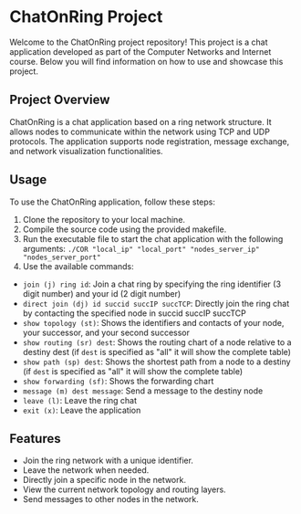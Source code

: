 # ChatOnRing Project

Welcome to the ChatOnRing project repository! This project is a chat application developed as part of the Computer Networks and Internet course. Below you will find information on how to use and showcase this project.

## Project Overview
ChatOnRing is a chat application based on a ring network structure. It allows nodes to communicate within the network using TCP and UDP protocols. The application supports node registration, message exchange, and network visualization functionalities.

## Usage
To use the ChatOnRing application, follow these steps:

1. Clone the repository to your local machine.
2. Compile the source code using the provided makefile.
3. Run the executable file to start the chat application with the following arguments:
`./COR "local_ip" "local_port" "nodes_server_ip" "nodes_server_port"`
4. Use the available commands:
- `join (j) ring id`: Join a chat ring by specifying the ring identifier (3 digit number) and your id (2 digit number)
- `direct join (dj) id succid succIP succTCP`: Directly join the ring chat by contacting the specified node in succid succIP succTCP
- `show topology (st)`: Shows the identifiers and contacts of your node, your successor, and your second successor
- `show routing (sr) dest`: Shows the routing chart of a node relative to a destiny dest (if `dest` is specified as "all" it will show the complete table)
- `show path (sp) dest`: Shows the shortest path from a node to a destiny (if `dest` is specified as "all" it will show the complete table)
- `show forwarding (sf)`: Shows the forwarding chart
- `message (m) dest message`: Send a message to the destiny node
- `leave (l)`: Leave the ring chat
- `exit (x)`: Leave the application

## Features
- Join the ring network with a unique identifier.
- Leave the network when needed.
- Directly join a specific node in the network.
- View the current network topology and routing layers.
- Send messages to other nodes in the network.
